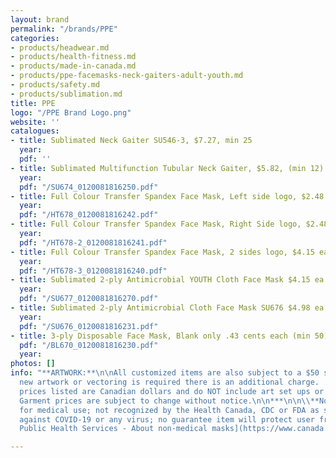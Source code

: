 ```yaml
---
layout: brand
permalink: "/brands/PPE"
categories:
- products/headwear.md
- products/health-fitness.md
- products/made-in-canada.md
- products/ppe-facemasks-neck-gaiters-adult-youth.md
- products/safety.md
- products/sublimation.md
title: PPE
logo: "/PPE Brand Logo.png"
website: ''
catalogues:
- title: Sublimated Neck Gaiter SU546-3, $7.27, min 25
  year: 
  pdf: ''
- title: Sublimated Multifunction Tubular Neck Gaiter, $5.82, (min 12)
  year: 
  pdf: "/SU674_0120081816250.pdf"
- title: Full Colour Transfer Spandex Face Mask, Left side logo, $2.48 (min 25)
  year: 
  pdf: "/HT678_0120081816242.pdf"
- title: Full Colour Transfer Spandex Face Mask, Right Side logo, $2.48 (min 25)
  year: 
  pdf: "/HT678-2_0120081816241.pdf"
- title: Full Colour Transfer Spandex Face Mask, 2 sides logo, $4.15 ea (min 50)
  year: 
  pdf: "/HT678-3_0120081816240.pdf"
- title: Sublimated 2-ply Antimicrobial YOUTH Cloth Face Mask $4.15 ea (min 12)
  year: 
  pdf: "/SU677_0120081816270.pdf"
- title: Sublimated 2-ply Antimicrobial Cloth Face Mask SU676 $4.98 ea (min 12)
  year: 
  pdf: "/SU676_0120081816231.pdf"
- title: 3-ply Disposable Face Mask, Blank only .43 cents each (min 50)
  pdf: "/BL670_0120081816230.pdf"
  year: 
photos: []
info: "**ARTWORK:**\n\nAll customized items are also subject to a $50 set up charge.\n\nIf
  new artwork or vectoring is required there is an additional charge.  \n\n***\n\nAll
  prices listed are Canadian dollars and do NOT include art set ups or vectoring.
  Garment prices are subject to change without notice.\n\n***\n\n\\**Note: Not intended
  for medical use; not recognized by the Health Canada, CDC or FDA as safe or effective
  against COVID-19 or any virus; no guarantee item will protect user from any illness.\n\n[Canada
  Public Health Services - About non-medical masks](https://www.canada.ca/en/public-health/services/diseases/2019-novel-coronavirus-infection/prevention-risks/about-non-medical-masks-face-coverings.html)"

---
```

